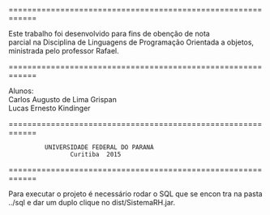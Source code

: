  ============================================================

 Este trabalho foi desenvolvido para fins de obenção de nota  
 parcial na Disciplina de Linguagens de Programação Orientada 
 a objetos, ministrada pelo professor Rafael.                 

 ============================================================ 

 Alunos:                                                      
	Carlos Augusto de Lima Grispan                             
	Lucas Ernesto Kindinger 			                      

 ============================================================ 

              UNIVERSIDADE FEDERAL DO PARANÁ                  
                     Curitiba  2015                          
                     
 ============================================================ 


Para executar o projeto é necessário rodar o SQL que se encon
tra na pasta ../sql e dar um duplo clique no dist/SistemaRH.jar. 
